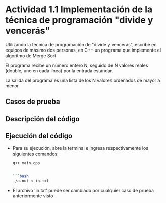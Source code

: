 # Actividad 1.1 Implementación de la técnica de programación "divide y vencerás"
Utilizando la técnica de programación de "divide y vencerás", escribe en equipos de máximo dos personas, en C++ un programa que implemente el algoritmo de Merge Sort

El programa recibe un número entero N, seguido de N valores reales (double, uno en cada línea) por la entrada estándar.

La salida del programa es una lista de los N valores ordenados de mayor a menor

## Casos de prueba

## Descripción del código

## Ejecución del código
- Para su ejecución, abre la terminal e ingresa respectivamente los siguientes comandos:

    ```bash
    g++ main.cpp


    ```bash
    ./a.out < in.txt

- El archivo 'in.txt' puede ser cambiado por cualquier caso de prueba anteriormente visto
